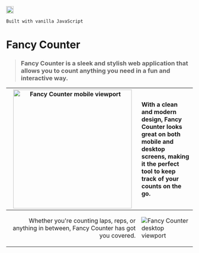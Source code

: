 
 <img src="https://github.com/vladfreishmidt/fancy_counter/assets/34311507/bc17ac3f-510d-4cec-b618-675e5900497c" alt="JS logo" width="20px"/> 
 
` Built with vanilla JavaScript `


 # Fancy Counter


> ###  **Fancy Counter** is a sleek and stylish web application that allows you to count anything you need in a fun and interactive way.

| <img src="https://github.com/vladfreishmidt/fancy_counter/assets/34311507/c69484c7-87c4-4e04-a678-4ca471193eb1" width="320px" alt="Fancy Counter mobile viewport"/>  |  <p align="left">With a clean and modern design, Fancy Counter looks great on both mobile and desktop screens, making it the perfect tool to keep track of your counts on the go.<p> |
| ----------- | ----------- |
| <p align="right">Whether you're counting laps, reps, or anything in between, Fancy Counter has got you covered.</p> | <img src="https://github.com/vladfreishmidt/fancy_counter/assets/34311507/f79ba87c-a5f1-4ac6-9764-8f5ace887e1d" alt="Fancy Counter desktop viewport"/> 
